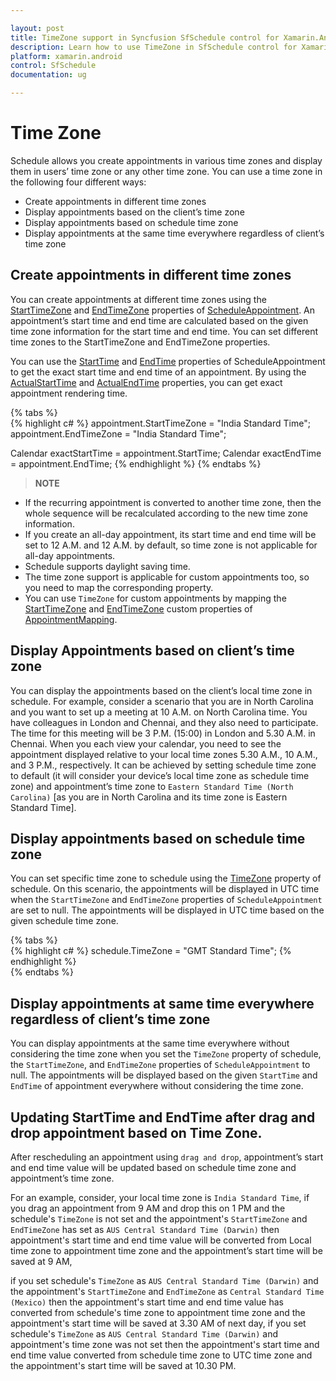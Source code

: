 ```yaml
---

layout: post
title: TimeZone support in Syncfusion SfSchedule control for Xamarin.Android
description: Learn how to use TimeZone in SfSchedule control for Xamarin.Android
platform: xamarin.android
control: SfSchedule
documentation: ug

---
```


# Time Zone

Schedule allows you create appointments in various time zones and display them in users’ time zone or any other time zone. You can use a time zone in the following four different ways:
* Create appointments in different  time zones
* Display appointments based on the client’s  time zone
* Display appointments based on schedule  time zone
* Display appointments at the same time everywhere regardless of client’s time zone

## Create appointments in different time zones
You can create appointments at different time zones using the [StartTimeZone](https://help.syncfusion.com/cr/xamarin-android/Syncfusion.SfSchedule.Android~Com.Syncfusion.Schedule.ScheduleAppointment~StartTimeZone.html) and [EndTimeZone](https://help.syncfusion.com/cr/xamarin-android/Syncfusion.SfSchedule.Android~Com.Syncfusion.Schedule.ScheduleAppointment~EndTimeZone.html) properties of [ScheduleAppointment](https://help.syncfusion.com/cr/cref_files/xamarin-android/Syncfusion.SfSchedule.Android~Com.Syncfusion.Schedule.ScheduleAppointment.html). An appointment’s start time and end time are calculated based on the given time zone information for the start time and end time. You can set different time zones to the StartTimeZone and EndTimeZone properties.

You can use the [StartTime](https://help.syncfusion.com/cr/cref_files/xamarin-android/Syncfusion.SfSchedule.Android~Com.Syncfusion.Schedule.ScheduleAppointment~StartTime.html) and [EndTime](https://help.syncfusion.com/cr/cref_files/xamarin-android/Syncfusion.SfSchedule.Android~Com.Syncfusion.Schedule.ScheduleAppointment~EndTime.html) properties of ScheduleAppointment to get the exact start time and end time of an appointment. By using the [ActualStartTime](https://help.syncfusion.com/cr/xamarin-android/Syncfusion.SfSchedule.Android~Com.Syncfusion.Schedule.ScheduleAppointment~ActualStartTime.html) and [ActualEndTime](https://help.syncfusion.com/cr/xamarin-android/Syncfusion.SfSchedule.Android~Com.Syncfusion.Schedule.ScheduleAppointment~ActualEndTime.html) properties, you can get exact appointment rendering time.

{% tabs %}	
{% highlight c# %}
appointment.StartTimeZone = "India Standard Time";
appointment.EndTimeZone = "India Standard Time";
		  
Calendar exactStartTime = appointment.StartTime;
Calendar exactEndTime = appointment.EndTime;
{% endhighlight %}
{% endtabs %}

>**NOTE**
* If the recurring appointment is converted to another time zone, then the whole sequence will be recalculated according to the new time zone information.
* If you create an all-day appointment, its start time and end time will be set to 12 A.M. and 12 A.M. by default, so time zone is not applicable for all-day appointments.
* Schedule supports daylight saving time.
* The time zone support is applicable for custom appointments too, so you need to map the corresponding property.
* You can use `TimeZone` for custom appointments by mapping the [StartTimeZone](https://help.syncfusion.com/cr/xamarin-android/Syncfusion.SfSchedule.Android~Com.Syncfusion.Schedule.ScheduleAppointment~StartTimeZone.html) and [EndTimeZone](https://help.syncfusion.com/cr/xamarin-android/Syncfusion.SfSchedule.Android~Com.Syncfusion.Schedule.ScheduleAppointment~EndTimeZone.html) custom properties of [AppointmentMapping](https://help.syncfusion.com/cr/xamarin-android/Syncfusion.SfSchedule.Android~Com.Syncfusion.Schedule.AppointmentMapping.html).


## Display Appointments based on client’s  time zone
You can display the appointments based on the client’s local time zone in schedule. For example, consider a scenario that you are in North Carolina and you want to set up a meeting at 10 A.M. on North Carolina time. You have colleagues in London and Chennai, and they also need to participate. The time for this meeting will be 3 P.M. (15:00) in London and 5.30 A.M. in Chennai. When you each view your calendar, you need to see the appointment displayed relative to your local time zones 5.30 A.M., 10 A.M., and 3 P.M., respectively. It can be achieved by setting schedule time zone to default (it will consider your device’s local time zone as schedule time zone) and appointment’s time zone to `Eastern Standard Time (North Carolina)` [as you are in North Carolina and its time zone is Eastern Standard Time].

## Display appointments based on schedule time zone
You can set specific time zone to schedule using the [TimeZone](https://help.syncfusion.com/cr/xamarin-android/Syncfusion.SfSchedule.Android~Com.Syncfusion.Schedule.SfSchedule~TimeZone.html) property of schedule. On this scenario, the appointments will be displayed in UTC time when the `StartTimeZone` and `EndTimeZone` properties of `ScheduleAppointment` are set to null. The appointments will be displayed in UTC time based on the given schedule time zone.

{% tabs %}   
{% highlight c# %}
schedule.TimeZone = "GMT Standard Time";
{% endhighlight %}  
{% endtabs %}   

## Display appointments at same time everywhere regardless of client’s  time zone
You can display appointments at the same time everywhere without considering the time zone when you set the `TimeZone` property of schedule, the `StartTimeZone`, and `EndTimeZone` properties of `ScheduleAppointment` to null. The appointments will be displayed based on the given `StartTime` and `EndTime` of appointment everywhere without considering the time zone.

## Updating StartTime and EndTime after drag and drop appointment based on Time Zone.
After rescheduling an appointment using `drag and drop`, appointment’s start and end time value will be updated based on schedule time zone and appointment’s time zone. 

For an example, consider, your local time zone is `India Standard Time`, if you drag an appointment from 9 AM and drop this on 1 PM and the schedule's `TimeZone` is not set and the appointment's `StartTimeZone` and `EndTimeZone` has set as `AUS Central Standard Time (Darwin)` then appointment's start time and end time value will be converted from Local time zone to appointment time zone and the appointment’s start time will be saved at 9 AM,

if you set schedule's `TimeZone` as `AUS Central Standard Time (Darwin)` and the appointment's `StartTimeZone` and `EndTimeZone` as `Central Standard Time (Mexico)` then the appointment's start time and end time value has converted from schedule's time zone to appointment time zone and the appointment's start time will be saved at 3.30 AM of next day, 
if you set schedule's `TimeZone` as `AUS Central Standard Time (Darwin)` and appointment's time zone was not set then the appointment's start time and end time value converted from schedule time zone to UTC time zone and the appointment's start time will be saved at 10.30 PM.

